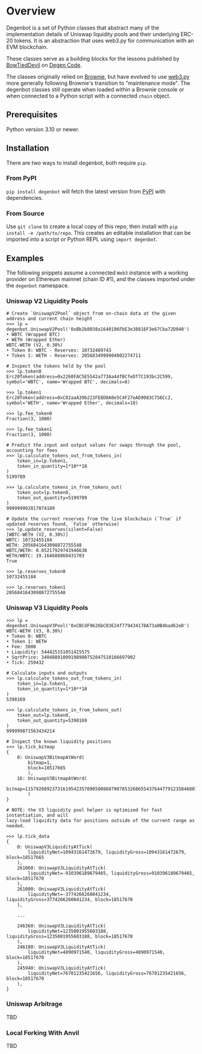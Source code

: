 # Overview
Degenbot is a set of Python classes that abstract many of the implementation details of Uniswap liquidity pools and their underlying ERC-20 tokens. It is an abstraction that uses web3.py for communication with an EVM blockchain.

These classes serve as a building blocks for the lessons published by [BowTiedDevil](https://twitter.com/BowTiedDevil) on [Degen Code](https://www.degencode.com/).

The classes originally relied on [Brownie](https://github.com/eth-brownie/), but have evolved to use [web3.py](https://github.com/ethereum/web3.py/) more generally following Brownie's transition to "maintenance mode". The degenbot classes still operate when loaded within a Brownie console or when connected to a Python script with a connected `chain` object.

## Prerequisites
Python version 3.10 or newer.

## Installation
There are two ways to install degenbot, both require `pip`.

### From PyPI
`pip install degenbot` will fetch the latest version from [PyPI](https://pypi.org/project/degenbot/) with dependencies.

### From Source
Use `git clone` to create a local copy of this repo, then install with `pip install -e /path/to/repo`. This creates an editable installation that can be imported into a script or Python REPL using `import degenbot`.

## Examples
The following snippets assume a connected `Web3` instance with a working provider on Ethereum mainnet (chain ID #1), and the classes imported under the `degenbot` namespace.

### Uniswap V2 Liquidity Pools

```
# Create `UniswapV2Pool` object from on-chain data at the given address and current chain height
>>> lp = degenbot.UniswapV2Pool('0xBb2b8038a1640196FbE3e38816F3e67Cba72D940')
• WBTC (Wrapped BTC)
• WETH (Wrapped Ether)
WBTC-WETH (V2, 0.30%)
• Token 0: WBTC - Reserves: 10732489743
• Token 1: WETH - Reserves: 2056834999904002274711

# Inspect the tokens held by the pool
>>> lp.token0
Erc20Token(address=0x2260FAC5E5542a773Aa44fBCfeDf7C193bc2C599, symbol='WBTC', name='Wrapped BTC', decimals=8)

>>> lp.token1
Erc20Token(address=0xC02aaA39b223FE8D0A0e5C4F27eAD9083C756Cc2, symbol='WETH', name='Wrapped Ether', decimals=18)

>>> lp.fee_token0
Fraction(3, 1000)

>>> lp.fee_token1
Fraction(3, 1000)

# Predict the input and output values for swaps through the pool, accounting for fees
>>> lp.calculate_tokens_out_from_tokens_in(
    token_in=lp.token1, 
    token_in_quantity=1*10**18
)
5199789

>>> lp.calculate_tokens_in_from_tokens_out(
    token_out=lp.token0, 
    token_out_quantity=5199789
)
999999992817074189

# Update the current reserves from the live blockchain (`True` if updated reserves found, `False` otherwise)
>>> lp.update_reserves(silent=False)
[WBTC-WETH (V2, 0.30%)]
WBTC: 10732455184
WETH: 2056841643098872755548
WBTC/WETH: 0.05217929741946638
WETH/WBTC: 19.164688860431703
True
       
>>> lp.reserves_token0
10732455184

>>> lp.reserves_token1
2056841643098872755548
```

### Uniswap V3 Liquidity Pools
```
>>> lp = degenbot.UniswapV3Pool('0xCBCdF9626bC03E24f779434178A73a0B4bad62eD')
WBTC-WETH (V3, 0.30%)
• Token 0: WBTC
• Token 1: WETH
• Fee: 3000
• Liquidity: 544425151051415575
• SqrtPrice: 34048891009198980752047510166697902
• Tick: 259432

# Calculate inputs and outputs
>>> lp.calculate_tokens_out_from_tokens_in(
    token_in=lp.token1, 
    token_in_quantity=1*10**18
)
5398169

>>> lp.calculate_tokens_in_from_tokens_out(
    token_out=lp.token0, 
    token_out_quantity=5398169
)
999999871563434214

# Inspect the known liquidity positions
>>> lp.tick_bitmap
{
    0: UniswapV3BitmapAtWord(
        bitmap=1,
        block=18517665
        ),
    16: UniswapV3BitmapAtWord(
        bitmap=115792089237316195423570985008687907853268655437644779123584680198630541352072,block=18517670
        )
}

# NOTE: the V3 liquidity pool helper is optimized for fast instantiation, and will 
lazy-load liquidity data for positions outside of the current range as needed.

>>> lp.tick_data
{
    0: UniswapV3LiquidityAtTick(
        liquidityNet=10943161472679, liquidityGross=10943161472679, block=18517665
    ),
    261060: UniswapV3LiquidityAtTick(
        liquidityNet=-910396189679465, liquidityGross=910396189679465, block=18517670
    ),
    261000: UniswapV3LiquidityAtTick(
        liquidityNet=-3774266260841234, liquidityGross=3774266260841234, block=18517670
    ),
   
    ...

    246360: UniswapV3LiquidityAtTick(
        liquidityNet=1235001955603188, liquidityGross=1235001955603188, block=18517670
    ),
    246180: UniswapV3LiquidityAtTick(
        liquidityNet=4890971540, liquidityGross=4890971540, block=18517670
    ),
    245940: UniswapV3LiquidityAtTick(
        liquidityNet=76701235421656, liquidityGross=76701235421656, block=18517670
    ),
}
```

### Uniswap Arbitrage
TBD

### Local Forking With Anvil
TBD